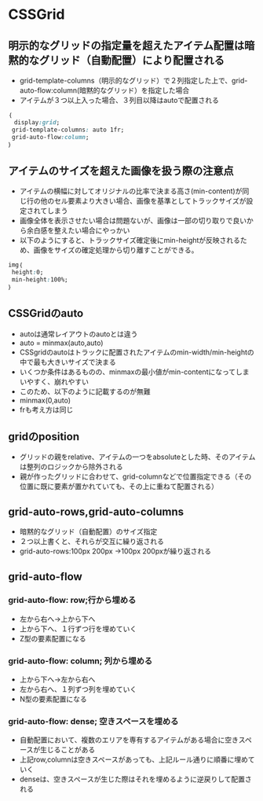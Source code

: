 # CSSGrid
## 明示的なグリッドの指定量を超えたアイテム配置は暗黙的なグリッド（自動配置）により配置される
- grid-template-columns（明示的なグリッド）で２列指定した上で、grid-auto-flow:column(暗黙的なグリッド）を指定した場合
- アイテムが３つ以上入った場合、３列目以降はautoで配置される
```CSS
｛
　display:grid;
 grid-template-columns: auto 1fr;
 grid-auto-flow:column;
｝
```

## アイテムのサイズを超えた画像を扱う際の注意点
- アイテムの横幅に対してオリジナルの比率で決まる高さ(min-content)が同じ行の他のセル要素より大きい場合、画像を基準としてトラックサイズが設定されてしまう
- 画像全体を表示させたい場合は問題ないが、画像は一部の切り取りで良いから余白感を整えたい場合にやっかい
- 以下のようにすると、トラックサイズ確定後にmin-heightが反映されるため、画像をサイズの確定処理から切り離すことができる。
```CSS
img｛
 height:0;
 min-height:100%;
｝
```

## CSSGridのauto
- autoは通常レイアウトのautoとは違う
- auto = minmax(auto,auto)
- CSSgridのautoはトラックに配置されたアイテムのmin-width/min-heightの中で最も大きいサイズで決まる
- いくつか条件はあるものの、minmaxの最小値がmin-contentになってしまいやすく、崩れやすい
- このため、以下のように記載するのが無難
- minmax(0,auto)
- frも考え方は同じ

## gridのposition
- グリッドの親をrelative、アイテムの一つをabsoluteとした時、そのアイテムは整列のロジックから除外される
- 親が作ったグリッドに合わせて、grid-columnなどで位置指定できる（その位置に既に要素が置かれていても、その上に重ねて配置される）

## grid-auto-rows,grid-auto-columns
- 暗黙的なグリッド（自動配置）のサイズ指定
- ２つ以上書くと、それらが交互に繰り返される
- grid-auto-rows:100px 200px →100px 200pxが繰り返される

## grid-auto-flow
### grid-auto-flow: row;行から埋める
- 左から右へ→上から下へ
- 上から下へ、１行ずつ行を埋めていく
- Z型の要素配置になる

### grid-auto-flow: column; 列から埋める
- 上から下へ→左から右へ
- 左から右へ、１列ずつ列を埋めていく
- N型の要素配置になる

### grid-auto-flow: dense; 空きスペースを埋める
- 自動配置において、複数のエリアを専有するアイテムがある場合に空きスペースが生じることがある
- 上記row,columnは空きスペースがあっても、上記ルール通りに順番に埋めていく
- denseは、空きスペースが生じた際はそれを埋めるように逆戻りして配置される
